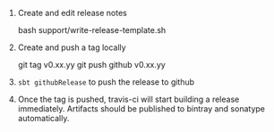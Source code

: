 1. Create and edit release notes

    bash support/write-release-template.sh

2. Create and push a tag locally

    git tag v0.xx.yy
    git push github v0.xx.yy

3. `sbt githubRelease` to push the release to github

4. Once the tag is pushed, travis-ci will start building a release immediately.
   Artifacts should be published to bintray and sonatype automatically.
